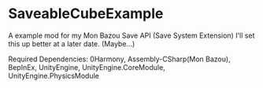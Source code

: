 # SaveableCubeExample
A example mod for my Mon Bazou Save API (Save System Extension)
I'll set this up better at a later date. (Maybe...)

Required Dependencies: 0Harmony, Assembly-CSharp(Mon Bazou), BepInEx, UnityEngine, UnityEngine.CoreModule, UnityEngine.PhysicsModule
